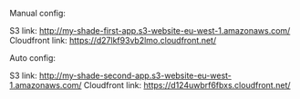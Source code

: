 Manual config:

  S3 link: http://my-shade-first-app.s3-website-eu-west-1.amazonaws.com/
  Cloudfront link: https://d27lkf93vb2lmo.cloudfront.net/
  
Auto config:

  S3 link: http://my-shade-second-app.s3-website-eu-west-1.amazonaws.com/
  Cloudfront link: https://d124uwbrf6fbxs.cloudfront.net/
